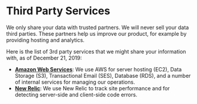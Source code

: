 # Third Party Services

We only share your data with trusted partners. We will never sell your data third parties. These partners help us improve our product, for example by providing hosting and analytics.

Here is the list of 3rd party services that we might share your information with, as of December 21, 2019:

- **[Amazon Web Services](https://aws.amazon.com)**: We use AWS for server hosting (EC2), Data Storage (S3), Transactional Email (SES), Database (RDS), and a number of internal services for managing our operations.
- **[New Relic](https://newrelic.com/)**: We use New Relic to track site performance and for detecting server-side and client-side code errors.
